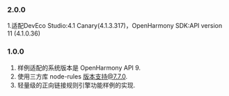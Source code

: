 ### 2.0.0

1.适配DevEco Studio:4.1 Canary(4.1.3.317)，OpenHarmony SDK:API version 11 (4.1.0.36)

### 1.0.0

1. 样例适配的系统版本是 OpenHarmony API 9.
2. 使用三方库 node-rules 版本支持@7.7.0.
3. 轻量级的正向链接规则引擎功能样例的实现.
